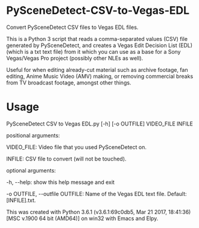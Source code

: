 # PySceneDetect-CSV-to-Vegas-EDL
Convert PySceneDetect CSV files to Vegas EDL files.


This is a Python 3 script that reads a comma-separated values (CSV) file generated by PySceneDetect, and creates a Vegas Edit Decision List (EDL) (which is a txt text file) from it which you can use as a base for a Sony Vegas/Vegas Pro project (possibly other NLEs as well).

Useful for when editing already-cut material such as archive footage, fan editing, Anime Music Video (AMV) making, or removing commercial breaks from TV broadcast footage, amongst other things.

# Usage
PySceneDetect CSV to Vegas EDL.py [-h] [-o OUTFILE] VIDEO_FILE INFILE


positional arguments:

VIDEO_FILE: Video file that you used PySceneDetect on.

INFILE: CSV file to convert (will not be touched).


optional arguments:

-h, --help: show this help message and exit

-o OUTFILE, --outfile OUTFILE: Name of the Vegas EDL text file. Default: [INFILE].txt.


This was created with Python 3.6.1 (v3.6.1:69c0db5, Mar 21 2017, 18:41:36) [MSC v.1900 64 bit (AMD64)] on win32 with Emacs and Elpy.
